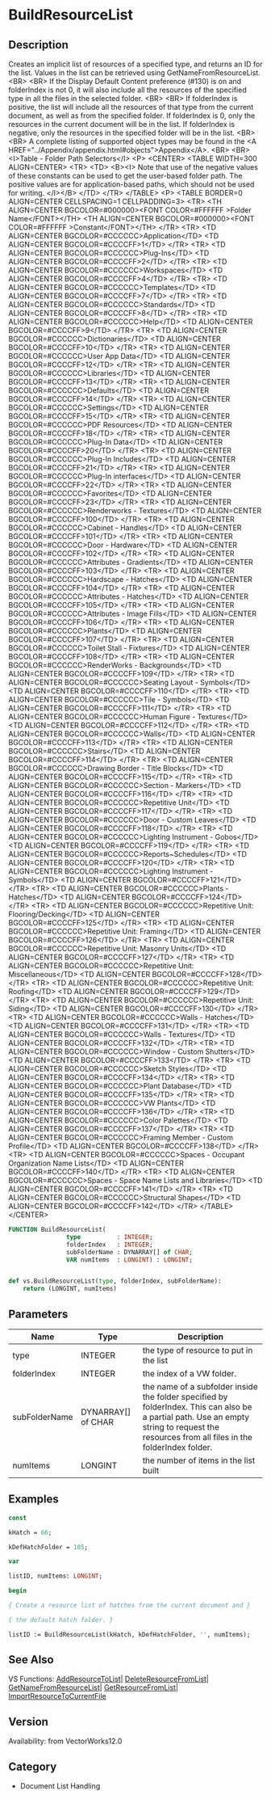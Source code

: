 # BuildResourceList

## Description
Creates an implicit list of  resources of a specified type, and returns an ID for the list. Values in the list can be retrieved using GetNameFromResourceList.&lt;BR&gt;
&lt;BR&gt;
If the Display Default Content preference (#130) is on and folderIndex is not  0, it will also include all the resources of the specified type in all the files in the selected folder. &lt;BR&gt;
&lt;BR&gt;
If folderIndex is positive, the list will include all the resources of that type from the current document, as well as from the specified folder. If folderIndex is 0, only the resources in the current document will be in the list. If folderIndex is negative, only the resources in the specified folder will be in the list.   &lt;BR&gt;
&lt;BR&gt;
A complete listing of supported object types may be found in the &lt;A HREF=&quot;../Appendix/appendix.html#objects&quot;&gt;Appendix&lt;/A&gt;.
&lt;BR&gt;
&lt;BR&gt;
&lt;I&gt;Table - Folder Path Selectors&lt;/I&gt;
&lt;P&gt; 
&lt;CENTER&gt;
  &lt;TABLE WIDTH=300 ALIGN=CENTER&gt;
   &lt;TR&gt;
    &lt;TD&gt;
     &lt;B&gt;&lt;I&gt; Note that use of the negative values of these constants can be used to get the user-based folder path.  The positive values are for application-based paths, which should not be used for writing. &lt;/I&gt;&lt;/B&gt;
    &lt;/TD&gt;
   &lt;/TR&gt;
  &lt;/TABLE&gt;
  &lt;P&gt;
  &lt;TABLE BORDER=0 ALIGN=CENTER CELLSPACING=1 CELLPADDING=3&gt;
    &lt;TR&gt; 
      &lt;TH ALIGN=CENTER BGCOLOR=#000000&gt;&lt;FONT COLOR=#FFFFFF &gt;Folder Name&lt;/FONT&gt;&lt;/TH&gt;
      &lt;TH ALIGN=CENTER BGCOLOR=#000000&gt;&lt;FONT COLOR=#FFFFFF &gt;Constant&lt;/FONT&gt;&lt;/TH&gt;
    &lt;/TR&gt;
    &lt;TR&gt; 
      &lt;TD ALIGN=CENTER BGCOLOR=#CCCCCC&gt;Application&lt;/TD&gt;
      &lt;TD ALIGN=CENTER BGCOLOR=#CCCCFF&gt;1&lt;/TD&gt;
    &lt;/TR&gt;
    &lt;TR&gt; 
      &lt;TD ALIGN=CENTER BGCOLOR=#CCCCCC&gt;Plug-Ins&lt;/TD&gt;
      &lt;TD ALIGN=CENTER BGCOLOR=#CCCCFF&gt;2&lt;/TD&gt;
    &lt;/TR&gt;
    &lt;TR&gt; 
      &lt;TD ALIGN=CENTER BGCOLOR=#CCCCCC&gt;Workspaces&lt;/TD&gt;
      &lt;TD ALIGN=CENTER BGCOLOR=#CCCCFF&gt;4&lt;/TD&gt;
    &lt;/TR&gt;
    &lt;TR&gt; 
      &lt;TD ALIGN=CENTER BGCOLOR=#CCCCCC&gt;Templates&lt;/TD&gt;
      &lt;TD ALIGN=CENTER BGCOLOR=#CCCCFF&gt;7&lt;/TD&gt;
    &lt;/TR&gt;
    &lt;TR&gt; 
      &lt;TD ALIGN=CENTER BGCOLOR=#CCCCCC&gt;Standards&lt;/TD&gt;
      &lt;TD ALIGN=CENTER BGCOLOR=#CCCCFF&gt;8&lt;/TD&gt;
    &lt;/TR&gt;
    &lt;TR&gt; 
      &lt;TD ALIGN=CENTER BGCOLOR=#CCCCCC&gt;Help&lt;/TD&gt;
      &lt;TD ALIGN=CENTER BGCOLOR=#CCCCFF&gt;9&lt;/TD&gt;
    &lt;/TR&gt;
    &lt;TR&gt; 
      &lt;TD ALIGN=CENTER BGCOLOR=#CCCCCC&gt;Dictionaries&lt;/TD&gt;
      &lt;TD ALIGN=CENTER BGCOLOR=#CCCCFF&gt;10&lt;/TD&gt;
    &lt;/TR&gt;
    &lt;TR&gt; 
      &lt;TD ALIGN=CENTER BGCOLOR=#CCCCCC&gt;User App Data&lt;/TD&gt;
      &lt;TD ALIGN=CENTER BGCOLOR=#CCCCFF&gt;12&lt;/TD&gt;
    &lt;/TR&gt;
    &lt;TR&gt; 
      &lt;TD ALIGN=CENTER BGCOLOR=#CCCCCC&gt;Libraries&lt;/TD&gt;
      &lt;TD ALIGN=CENTER BGCOLOR=#CCCCFF&gt;13&lt;/TD&gt;
    &lt;/TR&gt;
    &lt;TR&gt; 
      &lt;TD ALIGN=CENTER BGCOLOR=#CCCCCC&gt;Defaults&lt;/TD&gt;
      &lt;TD ALIGN=CENTER BGCOLOR=#CCCCFF&gt;14&lt;/TD&gt;
    &lt;/TR&gt;
    &lt;TR&gt; 
      &lt;TD ALIGN=CENTER BGCOLOR=#CCCCCC&gt;Settings&lt;/TD&gt;
      &lt;TD ALIGN=CENTER BGCOLOR=#CCCCFF&gt;15&lt;/TD&gt;
    &lt;/TR&gt;
	&lt;TR&gt; 
      &lt;TD ALIGN=CENTER BGCOLOR=#CCCCCC&gt;PDF Resources&lt;/TD&gt;
      &lt;TD ALIGN=CENTER BGCOLOR=#CCCCFF&gt;18&lt;/TD&gt;
    &lt;/TR&gt;
	&lt;TR&gt; 
      &lt;TD ALIGN=CENTER BGCOLOR=#CCCCCC&gt;Plug-In Data&lt;/TD&gt;
      &lt;TD ALIGN=CENTER BGCOLOR=#CCCCFF&gt;20&lt;/TD&gt;
    &lt;/TR&gt;
	&lt;TR&gt; 
      &lt;TD ALIGN=CENTER BGCOLOR=#CCCCCC&gt;Plug-In Includes&lt;/TD&gt;
      &lt;TD ALIGN=CENTER BGCOLOR=#CCCCFF&gt;21&lt;/TD&gt;
    &lt;/TR&gt;
	&lt;TR&gt; 
      &lt;TD ALIGN=CENTER BGCOLOR=#CCCCCC&gt;Plug-In interfaces&lt;/TD&gt;
      &lt;TD ALIGN=CENTER BGCOLOR=#CCCCFF&gt;22&lt;/TD&gt;
    &lt;/TR&gt;
	&lt;TR&gt; 
      &lt;TD ALIGN=CENTER BGCOLOR=#CCCCCC&gt;Favorites&lt;/TD&gt;
      &lt;TD ALIGN=CENTER BGCOLOR=#CCCCFF&gt;23&lt;/TD&gt;
    &lt;/TR&gt;
    &lt;TR&gt; 
      &lt;TD ALIGN=CENTER BGCOLOR=#CCCCCC&gt;Renderworks - Textures&lt;/TD&gt;
      &lt;TD ALIGN=CENTER BGCOLOR=#CCCCFF&gt;100&lt;/TD&gt;
    &lt;/TR&gt;
    &lt;TR&gt; 
      &lt;TD ALIGN=CENTER BGCOLOR=#CCCCCC&gt;Cabinet - Handles&lt;/TD&gt;
      &lt;TD ALIGN=CENTER BGCOLOR=#CCCCFF&gt;101&lt;/TD&gt;
    &lt;/TR&gt;
    &lt;TR&gt; 
      &lt;TD ALIGN=CENTER BGCOLOR=#CCCCCC&gt;Door - Hardware&lt;/TD&gt;
      &lt;TD ALIGN=CENTER BGCOLOR=#CCCCFF&gt;102&lt;/TD&gt;
    &lt;/TR&gt;
    &lt;TR&gt; 
      &lt;TD ALIGN=CENTER BGCOLOR=#CCCCCC&gt;Attributes - Gradients&lt;/TD&gt;
      &lt;TD ALIGN=CENTER BGCOLOR=#CCCCFF&gt;103&lt;/TD&gt;
    &lt;/TR&gt;
    &lt;TR&gt; 
      &lt;TD ALIGN=CENTER BGCOLOR=#CCCCCC&gt;Hardscape - Hatches&lt;/TD&gt;
      &lt;TD ALIGN=CENTER BGCOLOR=#CCCCFF&gt;104&lt;/TD&gt;
    &lt;/TR&gt;
    &lt;TR&gt; 
      &lt;TD ALIGN=CENTER BGCOLOR=#CCCCCC&gt;Attributes - Hatches&lt;/TD&gt;
      &lt;TD ALIGN=CENTER BGCOLOR=#CCCCFF&gt;105&lt;/TD&gt;
    &lt;/TR&gt;
    &lt;TR&gt; 
      &lt;TD ALIGN=CENTER BGCOLOR=#CCCCCC&gt;Attributes - Image Fills&lt;/TD&gt;
      &lt;TD ALIGN=CENTER BGCOLOR=#CCCCFF&gt;106&lt;/TD&gt;
    &lt;/TR&gt;
    &lt;TR&gt; 
      &lt;TD ALIGN=CENTER BGCOLOR=#CCCCCC&gt;Plants&lt;/TD&gt;
      &lt;TD ALIGN=CENTER BGCOLOR=#CCCCFF&gt;107&lt;/TD&gt;
    &lt;/TR&gt;
    &lt;TR&gt; 
      &lt;TD ALIGN=CENTER BGCOLOR=#CCCCCC&gt;Toilet Stall - Fixtures&lt;/TD&gt;
      &lt;TD ALIGN=CENTER BGCOLOR=#CCCCFF&gt;108&lt;/TD&gt;
    &lt;/TR&gt;
    &lt;TR&gt; 
      &lt;TD ALIGN=CENTER BGCOLOR=#CCCCCC&gt;RenderWorks - Backgrounds&lt;/TD&gt;
      &lt;TD ALIGN=CENTER BGCOLOR=#CCCCFF&gt;109&lt;/TD&gt;
    &lt;/TR&gt;
    &lt;TR&gt; 
      &lt;TD ALIGN=CENTER BGCOLOR=#CCCCCC&gt;Seating Layout - Symbols&lt;/TD&gt;
      &lt;TD ALIGN=CENTER BGCOLOR=#CCCCFF&gt;110&lt;/TD&gt;
    &lt;/TR&gt;
    &lt;TR&gt; 
      &lt;TD ALIGN=CENTER BGCOLOR=#CCCCCC&gt;Tile - Symbols&lt;/TD&gt;
      &lt;TD ALIGN=CENTER BGCOLOR=#CCCCFF&gt;111&lt;/TD&gt;
    &lt;/TR&gt;
    &lt;TR&gt; 
      &lt;TD ALIGN=CENTER BGCOLOR=#CCCCCC&gt;Human Figure - Textures&lt;/TD&gt;
      &lt;TD ALIGN=CENTER BGCOLOR=#CCCCFF&gt;112&lt;/TD&gt;
    &lt;/TR&gt;
    &lt;TR&gt; 
      &lt;TD ALIGN=CENTER BGCOLOR=#CCCCCC&gt;Walls&lt;/TD&gt;
      &lt;TD ALIGN=CENTER BGCOLOR=#CCCCFF&gt;113&lt;/TD&gt;
    &lt;/TR&gt;
    &lt;TR&gt; 
      &lt;TD ALIGN=CENTER BGCOLOR=#CCCCCC&gt;Stairs&lt;/TD&gt;
      &lt;TD ALIGN=CENTER BGCOLOR=#CCCCFF&gt;114&lt;/TD&gt;
    &lt;/TR&gt;
    &lt;TR&gt; 
      &lt;TD ALIGN=CENTER BGCOLOR=#CCCCCC&gt;Drawing Border - Title Blocks&lt;/TD&gt;
      &lt;TD ALIGN=CENTER BGCOLOR=#CCCCFF&gt;115&lt;/TD&gt;
    &lt;/TR&gt;
    &lt;TR&gt; 
      &lt;TD ALIGN=CENTER BGCOLOR=#CCCCCC&gt;Section - Markers&lt;/TD&gt;
      &lt;TD ALIGN=CENTER BGCOLOR=#CCCCFF&gt;116&lt;/TD&gt;
    &lt;/TR&gt;
    &lt;TR&gt; 
      &lt;TD ALIGN=CENTER BGCOLOR=#CCCCCC&gt;Repetitive Unit&lt;/TD&gt;
      &lt;TD ALIGN=CENTER BGCOLOR=#CCCCFF&gt;117&lt;/TD&gt;
    &lt;/TR&gt;
    &lt;TR&gt; 
      &lt;TD ALIGN=CENTER BGCOLOR=#CCCCCC&gt;Door - Custom Leaves&lt;/TD&gt;
      &lt;TD ALIGN=CENTER BGCOLOR=#CCCCFF&gt;118&lt;/TD&gt;
    &lt;/TR&gt;
    &lt;TR&gt; 
      &lt;TD ALIGN=CENTER BGCOLOR=#CCCCCC&gt;Lighting Instrument - Gobos&lt;/TD&gt;
      &lt;TD ALIGN=CENTER BGCOLOR=#CCCCFF&gt;119&lt;/TD&gt;
    &lt;/TR&gt;
    &lt;TR&gt; 
      &lt;TD ALIGN=CENTER BGCOLOR=#CCCCCC&gt;Reports~Schedules&lt;/TD&gt;
      &lt;TD ALIGN=CENTER BGCOLOR=#CCCCFF&gt;120&lt;/TD&gt;
    &lt;/TR&gt;
     &lt;TR&gt; 
      &lt;TD ALIGN=CENTER BGCOLOR=#CCCCCC&gt;Lighting Instrument - Symbols&lt;/TD&gt;
      &lt;TD ALIGN=CENTER BGCOLOR=#CCCCFF&gt;121&lt;/TD&gt;
    &lt;/TR&gt;
    &lt;TR&gt; 
      &lt;TD ALIGN=CENTER BGCOLOR=#CCCCCC&gt;Plants - Hatches&lt;/TD&gt;
      &lt;TD ALIGN=CENTER BGCOLOR=#CCCCFF&gt;124&lt;/TD&gt;
    &lt;/TR&gt;
	&lt;TR&gt; 
      &lt;TD ALIGN=CENTER BGCOLOR=#CCCCCC&gt;Repetitive Unit: Flooring/Decking&lt;/TD&gt;
      &lt;TD ALIGN=CENTER BGCOLOR=#CCCCFF&gt;125&lt;/TD&gt;
    &lt;/TR&gt;
	&lt;TR&gt; 
      &lt;TD ALIGN=CENTER BGCOLOR=#CCCCCC&gt;Repetitive Unit: Framing&lt;/TD&gt;
      &lt;TD ALIGN=CENTER BGCOLOR=#CCCCFF&gt;126&lt;/TD&gt;
    &lt;/TR&gt;
	&lt;TR&gt; 
      &lt;TD ALIGN=CENTER BGCOLOR=#CCCCCC&gt;Repetitive Unit: Masonry Units&lt;/TD&gt;
      &lt;TD ALIGN=CENTER BGCOLOR=#CCCCFF&gt;127&lt;/TD&gt;
    &lt;/TR&gt;
	&lt;TR&gt; 
      &lt;TD ALIGN=CENTER BGCOLOR=#CCCCCC&gt;Repetitive Unit: Miscellaneous&lt;/TD&gt;
      &lt;TD ALIGN=CENTER BGCOLOR=#CCCCFF&gt;128&lt;/TD&gt;
    &lt;/TR&gt;
	&lt;TR&gt; 
      &lt;TD ALIGN=CENTER BGCOLOR=#CCCCCC&gt;Repetitive Unit: Roofing&lt;/TD&gt;
      &lt;TD ALIGN=CENTER BGCOLOR=#CCCCFF&gt;129&lt;/TD&gt;
    &lt;/TR&gt;
	&lt;TR&gt; 
      &lt;TD ALIGN=CENTER BGCOLOR=#CCCCCC&gt;Repetitive Unit: Siding&lt;/TD&gt;
      &lt;TD ALIGN=CENTER BGCOLOR=#CCCCFF&gt;130&lt;/TD&gt;
    &lt;/TR&gt;
    &lt;TR&gt; 
      &lt;TD ALIGN=CENTER BGCOLOR=#CCCCCC&gt;Walls - Hatches&lt;/TD&gt;
      &lt;TD ALIGN=CENTER BGCOLOR=#CCCCFF&gt;131&lt;/TD&gt;
    &lt;/TR&gt;
    &lt;TR&gt; 
      &lt;TD ALIGN=CENTER BGCOLOR=#CCCCCC&gt;Walls - Textures&lt;/TD&gt;
      &lt;TD ALIGN=CENTER BGCOLOR=#CCCCFF&gt;132&lt;/TD&gt;
    &lt;/TR&gt;
     &lt;TR&gt; 
      &lt;TD ALIGN=CENTER BGCOLOR=#CCCCCC&gt;Window - Custom Shutters&lt;/TD&gt;
      &lt;TD ALIGN=CENTER BGCOLOR=#CCCCFF&gt;133&lt;/TD&gt;
    &lt;/TR&gt;
     &lt;TR&gt; 
      &lt;TD ALIGN=CENTER BGCOLOR=#CCCCCC&gt;Sketch Styles&lt;/TD&gt;
      &lt;TD ALIGN=CENTER BGCOLOR=#CCCCFF&gt;134&lt;/TD&gt;
    &lt;/TR&gt;
     &lt;TR&gt; 
      &lt;TD ALIGN=CENTER BGCOLOR=#CCCCCC&gt;Plant Database&lt;/TD&gt;
      &lt;TD ALIGN=CENTER BGCOLOR=#CCCCFF&gt;135&lt;/TD&gt;
    &lt;/TR&gt;
     &lt;TR&gt; 
      &lt;TD ALIGN=CENTER BGCOLOR=#CCCCCC&gt;VW Plants&lt;/TD&gt;
      &lt;TD ALIGN=CENTER BGCOLOR=#CCCCFF&gt;136&lt;/TD&gt;
    &lt;/TR&gt;
     &lt;TR&gt; 
      &lt;TD ALIGN=CENTER BGCOLOR=#CCCCCC&gt;Color Palettes&lt;/TD&gt;
      &lt;TD ALIGN=CENTER BGCOLOR=#CCCCFF&gt;137&lt;/TD&gt;
    &lt;/TR&gt;
     &lt;TR&gt; 
      &lt;TD ALIGN=CENTER BGCOLOR=#CCCCCC&gt;Framing Member - Custom Profile&lt;/TD&gt;
      &lt;TD ALIGN=CENTER BGCOLOR=#CCCCFF&gt;138&lt;/TD&gt;
    &lt;/TR&gt;
     &lt;TR&gt; 
      &lt;TD ALIGN=CENTER BGCOLOR=#CCCCCC&gt;Spaces - Occupant Organization Name Lists&lt;/TD&gt;
      &lt;TD ALIGN=CENTER BGCOLOR=#CCCCFF&gt;140&lt;/TD&gt;
    &lt;/TR&gt;
     &lt;TR&gt; 
      &lt;TD ALIGN=CENTER BGCOLOR=#CCCCCC&gt;Spaces - Space Name Lists and Libraries&lt;/TD&gt;
      &lt;TD ALIGN=CENTER BGCOLOR=#CCCCFF&gt;141&lt;/TD&gt;
    &lt;/TR&gt;
	 &lt;TR&gt; 
      &lt;TD ALIGN=CENTER BGCOLOR=#CCCCCC&gt;Structural Shapes&lt;/TD&gt;
      &lt;TD ALIGN=CENTER BGCOLOR=#CCCCFF&gt;142&lt;/TD&gt;
    &lt;/TR&gt;
&lt;/TABLE&gt;
&lt;/CENTER&gt;

```pascal
FUNCTION BuildResourceList(
				type          : INTEGER;
				folderIndex   : INTEGER;
				subFolderName : DYNARRAY[] of CHAR;
				VAR numItems  : LONGINT) : LONGINT;
```

```python

def vs.BuildResourceList(type, folderIndex, subFolderName):
    return (LONGINT, numItems)
```

## Parameters
|Name|Type|Description|
|---|---|---|
|type|INTEGER|the type of resource to put in the list|
|folderIndex|INTEGER|the index of a VW folder. |
|subFolderName|DYNARRAY[] of CHAR|the name of a subfolder inside the folder specified by folderIndex. This can also be a partial path.  Use an empty string to request the resources from all files in the folderIndex folder.|
|numItems|LONGINT|the number of items in the list built|

## Examples
```pascal
const

kHatch = 66;

kDefHatchFolder = 105;

var

listID, numItems: LONGINT;

begin

{ Create a resource list of hatches from the current document and } 

{ the default hatch folder. }

listID := BuildResourceList(kHatch, kDefHatchFolder, '', numItems);


```

## See Also
VS Functions:
[AddResourceToList](AddResourceToList.md)| [DeleteResourceFromList](DeleteResourceFromList.md)| [GetNameFromResourceList](GetNameFromResourceList.md)| [GetResourceFromList](GetResourceFromList.md)| [ImportResourceToCurrentFile](ImportResourceToCurrentFile.md)

## Version
Availability: from VectorWorks12.0
## Category
* Document List Handling

